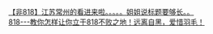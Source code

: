 [【非818】江苏常州的看进来啦。。。。。姐姐说标题要够长。。](http://tieba.baidu.com/p/2570456433?see_lz=1&pn=)   
[818---教你怎样让你立于818不败之地！远离自黑，爱惜羽毛！](http://tieba.baidu.com/p/2570791528?see_lz=1&pn=)   
